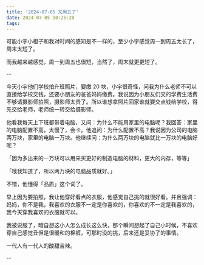 ```yaml
---
title: '2024-07-05 又周五了'
date: 2024-07-05 10:25:28
tags:
---
```


可能小宇小橙子和我对时间的感知是不一样的，至少小宇感觉周一到周五太长了，周末太短了。

而我越来越感觉，周一到周五也很短，当然了，周末就更更短了。

--

今天小宇他们学校拍升班照片，要缴 20 块，小宇很奇怪，问我为什么老师不可以直接给学校交钱，还要小朋友的爸爸妈妈缴费。我说因为小朋友们交的学费生活费不够请摄影师拍照，摄影师太贵了。所以谁想拿照片回家谁就要交点钱给学校，得先交给老师，老师统一转交给摄影师。

他看我每天上下班都带着电脑，又问：为什么不能用家里的电脑呢？我回答：家里的电脑配置不高，太慢了，会卡。他追问：为什么配置不高？我说因为公司的电脑两万块，家里的电脑一万块。他继续问：为什么两万块的电脑就比一万块的电脑好呢？

「因为多出来的一万块可以用来买更好的制造电脑的材料，更大的内存，等等」

「哦我知道了，所以两万块的电脑品质就好。」

不错，他懂得「品质」这个词了。

早上因为要拍照，我让他穿好看点的衣服，他感觉自己挑的就很好看。并且强调：妈妈，你不是我，我喜欢的衣服不一定是你喜欢的，你喜欢的不一定是我喜欢的，我今天穿我喜欢的衣服就可以。

我被说服了，暗自想这小人怎么成长这么快，那个瞬间想起了自己小时候，不喜欢穿自己感觉丑但是很暖和的棉裤，可那时没的挑，后来还是妥协了的事情。

一代人有一代人的酸甜苦辣。

--

